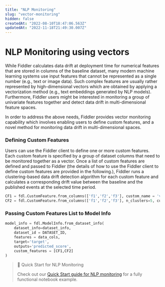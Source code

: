 ```yaml
---
title: "NLP Monitoring"
slug: "vector-monitoring"
hidden: false
createdAt: "2022-08-10T18:47:06.563Z"
updatedAt: "2022-11-18T21:49:30.007Z"
---
```

# NLP Monitoring using vectors

While Fiddler calculates data drift at deployment time for numerical features that are stored in columns of the baseline dataset, many modern machine learning systems use input features that cannot be represented as a single number (e.g., text or image data). Such complex features are usually rather represented by high-dimensional vectors which are obtained by applying a vectorization method (e.g., text embeddings generated by NLP models). Furthermore, Fiddler users might be interested in monitoring a group of univariate features together and detect data drift in multi-dimensional feature spaces.

In order to address the above needs, Fiddler provides vector monitoring capability which involves enabling users to define custom features, and a novel method for monitoring data drift in multi-dimensional spaces.

### Defining Custom Features

Users can use the Fiddler client to define one or more custom features. Each custom feature is specified by a group of dataset columns that need to be monitored together as a vector. Once a list of custom features are defined and passed to Fiddler (the details of how to use the Fiddler client to define custom features are provided in the following.), Fiddler runs a clustering-based data drift detection algorithm for each custom feature and calculates a corresponding drift value between the baseline and the published events at the selected time period.

```python pyth
CF1 = fdl.CustomFeature.from_columns(['f1','f2','f3'], custom_name = 'vector1')
CF2 = fdl.CustomFeature.from_columns(['f1','f2','f3'], n_clusters=5, custom_name = 'vector2')
```



### Passing Custom Features List to Model Info

```python
model_info = fdl.ModelInfo.from_dataset_info(
    dataset_info=dataset_info,
    dataset_id = DATASET_ID,
    features = data_cols,
    target='target',
    outputs='predicted_score',
    custom_features = [CF1,CF2]
)
```



> 📘 Quick Start for NLP Monitoring
> 
> Check out our [Quick Start guide for NLP monitoring](https://docs.fiddler.ai/docs/simple-nlp-monitoring-quick-start) for a fully functional notebook example.